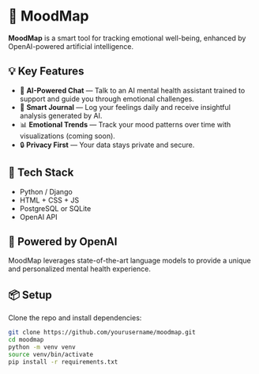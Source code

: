 # 🌈 MoodMap

**MoodMap** is a smart tool for tracking emotional well-being, enhanced by OpenAI-powered artificial intelligence.

## 💡 Key Features

- 🧠 **AI-Powered Chat** — Talk to an AI mental health assistant trained to support and guide you through emotional challenges.
- 📔 **Smart Journal** — Log your feelings daily and receive insightful analysis generated by AI.
- 📊 **Emotional Trends** — Track your mood patterns over time with visualizations (coming soon).
- 🔒 **Privacy First** — Your data stays private and secure.

## 🚀 Tech Stack

- Python / Django
- HTML + CSS + JS 
- PostgreSQL or SQLite
- OpenAI API

## 🤖 Powered by OpenAI

MoodMap leverages state-of-the-art language models to provide a unique and personalized mental health experience.

## 📦 Setup

Clone the repo and install dependencies:

```bash
git clone https://github.com/yourusername/moodmap.git
cd moodmap
python -m venv venv
source venv/bin/activate
pip install -r requirements.txt
